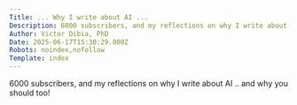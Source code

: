 ```yaml
---
Title: ... Why I write about AI ...
Description: 6000 subscribers, and my reflections on why I write about AI .. and why you should too!...
Author: Victor Dibia, PhD
Date: 2025-06-17T15:30:29.000Z
Robots: noindex,nofollow
Template: index
---
```

6000 subscribers, and my reflections on why I write about AI .. and why you should too!